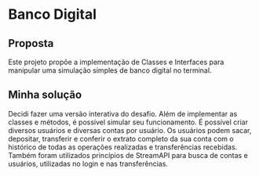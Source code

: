 # Banco Digital

## Proposta
Este projeto propõe a implementação de Classes e Interfaces para manipular uma simulação simples de banco digital no terminal.

## Minha solução
Decidi fazer uma versão interativa do desafio. Além de implementar as classes e métodos, é possível simular seu funcionamento.
É possível criar diversos usuários e diversas contas por usuário. Os usuários podem sacar, depositar, transferir e conferir o extrato completo da sua conta
com o histórico de todas as operações realizadas e transferências recebidas.
Também foram utilizados princípios de StreamAPI para busca de contas e usuários, utilizadas no login e nas transferências.
